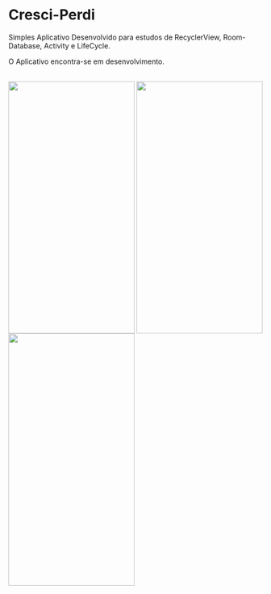 # Cresci-Perdi
<p>Simples Aplicativo Desenvolvido para estudos de RecyclerView, Room-Database, Activity e LifeCycle.</p>
<p>O Aplicativo encontra-se em desenvolvimento.</p>
<div style="display: inline_block" >
  <br>
  <img align="center" height="500" width="250"  src="https://github.com/rosianeclemente/Cresci-Perdi/blob/master/Screenshot_20210824_125111.png">
  <img align="center" height="500" width="250"  src="https://github.com/rosianeclemente/Cresci-Perdi/blob/master/Screenshot_20210824_133652.png">
  <img align="center" height="500" width="250"  src="https://github.com/rosianeclemente/Cresci-Perdi/blob/master/Screenshot_20210824_133703.png">
</div>
